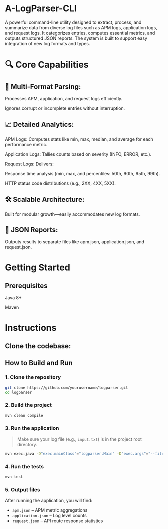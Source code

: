# A-LogParser-CLI

A powerful command-line utility designed to extract, process, and summarize data from diverse log files such as APM logs, application logs, and request logs. It categorizes entries, computes essential metrics, and outputs structured JSON reports. The system is built to support easy integration of new log formats and types.

# 🔍 Core Capabilities

## 📘 Multi-Format Parsing:

Processes APM, application, and request logs efficiently.

Ignores corrupt or incomplete entries without interruption.

## 📈 Detailed Analytics:

APM Logs: Computes stats like min, max, median, and average for each performance metric.

Application Logs: Tallies counts based on severity (INFO, ERROR, etc.).

Request Logs: Delivers:

Response time analysis (min, max, and percentiles: 50th, 90th, 95th, 99th).

HTTP status code distributions (e.g., 2XX, 4XX, 5XX).

## 🛠️ Scalable Architecture:

Built for modular growth—easily accommodates new log formats.

## 📁 JSON Reports:

Outputs results to separate files like apm.json, application.json, and request.json.

# Getting Started

## Prerequisites

Java 8+

Maven

# Instructions

## Clone the codebase:

## How to Build and Run

### 1. Clone the repository
```bash
git clone https://github.com/yourusername/logparser.git
cd logparser
```

### 2. Build the project
```bash
mvn clean compile
```

### 3. Run the application
> Make sure your log file (e.g., `input.txt`) is in the project root directory.

```bash
mvn exec:java -D"exec.mainClass"="logparser.Main" -D"exec.args"="--file input.txt"
```

### 4. Run the tests
```bash
mvn test
```

### 5. Output files
After running the application, you will find:
- `apm.json` – APM metric aggregations
- `application.json` – Log level counts
- `request.json` – API route response statistics

